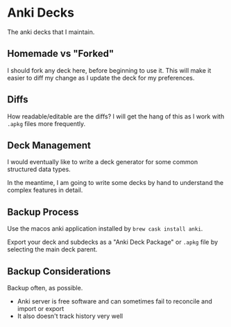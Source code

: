 # Anki Decks

The anki decks that I maintain.


## Homemade vs "Forked"

I should fork any deck here, before beginning to use it. This will make it easier to diff my change as I update the deck for my preferences.


## Diffs

How readable/editable are the diffs? I will get the hang of this as I work with `.apkg` files more frequently.


## Deck Management

I would eventually like to write a deck generator for some common structured data types.

In the meantime, I am going to write some decks by hand to understand the complex features in detail.


## Backup Process

Use the macos anki application installed by `brew cask install anki`.

Export your deck and subdecks as a "Anki Deck Package" or `.apkg` file by selecting the main deck parent.


## Backup Considerations

Backup often, as possible.

- Anki server is free software and can sometimes fail to reconcile and import or export
- It also doesn't track history very well

